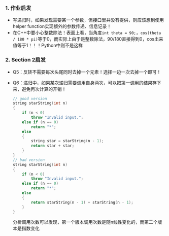 ### 1. 作业启发

- 写递归时，如果发现需要某一个参数，但接口里并没有提供，则应该想到使用helper function实现额外的参数传递、信息记录！
- 在C++中要小心整数除法！表面上看，当角度`int theta = 90;`，`cos(theta / 180 * pi)`等于0，而实际上由于是整数除法，90/180直接得到0，cos出来值等于1！！！Python中则不是这样

### 2. Section 2启发

- Q5：反转不需要每次头尾同时去掉一个元素！选择一边一次去掉一个即可！

- Q6：递归中，如果某次递归需要调用自身两次，可以把第一调用的结果存下来，避免再次计算的开销！

  ```C++
  // good version
  string starString(int n)
  {
      if (n < 0)
          throw "Invalid input.";
      else if (n == 0)
          return "*";
      else
      {
          string star = starString(n - 1);
          return star + star;
      }
  }
  // bad version
  string starString(int n)
  {
      if (n < 0)
          throw "Invalid input.";
      else if (n == 0)
          return "*";
      else
      {
          return starString(n - 1) + starString(n - 1);
      }
  }
  ```

  分析调用次数可以发现，第一个版本调用次数是随n线性变化的，而第二个版本是指数变化